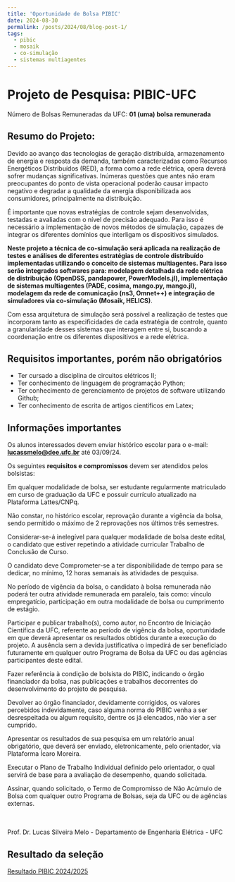 ```yaml
---
title: 'Oportunidade de Bolsa PIBIC'
date: 2024-08-30
permalink: /posts/2024/08/blog-post-1/
tags:
  - pibic
  - mosaik
  - co-simulação
  - sistemas multiagentes
---
```


# Projeto de Pesquisa: PIBIC-UFC

Número de Bolsas Remuneradas da UFC: **01 (uma) bolsa remunerada**

## Resumo do Projeto:

Devido ao avanço das tecnologias de geração distribuída, armazenamento de energia e resposta da demanda, também caracterizadas como Recursos Energéticos Distribuídos (RED), a forma como a rede elétrica, opera deverá sofrer mudanças significativas. Inúmeras questões que antes não eram preocupantes do ponto de vista operacional poderão causar impacto negativo e degradar a qualidade da energia disponibilizada aos consumidores, principalmente na distribuição. 

É importante que novas estratégias de controle sejam desenvolvidas, testadas e avaliadas com o nível de precisão adequado. Para isso é necessário a implementação de novos métodos de simulação, capazes de integrar os diferentes domínios que interligam os dispositivos simulados. 

**Neste projeto a técnica de co-simulação será aplicada na realização de testes e análises de diferentes estratégias de controle distribuído implementadas utilizando o conceito de sistemas multiagentes. Para isso serão integrados softwares para: modelagem detalhada da rede elétrica de distribuição (OpenDSS, pandapower, PowerModels.jl), implementação de sistemas multiagentes (PADE, cosima, mango.py, mango.jl), modelagem da rede de comunicação (ns3, Omnet++) e integração de simuladores via co-simulação (Mosaik, HELICS)**.

Com essa arquitetura de simulação será possível a realização de testes que incorporam tanto as especificidades de cada estratégia de controle, quanto a granularidade desses sistemas que interagem entre si, buscando a coordenação entre os diferentes dispositivos e a rede elétrica.

## Requisitos importantes, porém não obrigatórios

- Ter cursado a disciplina de circuitos elétricos II;
- Ter conhecimento de linguagem de programação Python;
- Ter conhecimento de gerenciamento de projetos de software utilizando Github;
- Ter conhecimento de escrita de artigos científicos em Latex;

## Informações importantes

Os alunos interessados devem enviar histórico escolar para o e-mail: **lucassmelo@dee.ufc.br** até 03/09/24.

Os seguintes **requisitos e compromissos** devem ser atendidos pelos bolsistas:

Em qualquer modalidade de bolsa, ser estudante regularmente matriculado em curso de graduação da UFC e possuir currículo atualizado na Plataforma Lattes/CNPq.

Não constar, no histórico escolar, reprovação durante a vigência da bolsa, sendo permitido o máximo de 2 reprovações nos últimos três semestres.

Considerar-se-á inelegível para qualquer modalidade de bolsa deste edital, o candidato que estiver repetindo a atividade curricular Trabalho de Conclusão de Curso.

O candidato deve Comprometer-se a ter disponibilidade de tempo para se dedicar, no mínimo, 12 horas semanais às atividades de pesquisa.

No período de vigência da bolsa, o candidato à bolsa remunerada não poderá ter outra atividade remunerada em paralelo, tais como: vínculo empregatício, participação em outra modalidade de bolsa ou cumprimento de estágio.

Participar e publicar trabalho(s), como autor, no Encontro de Iniciação Científica da UFC, referente ao período de vigência da bolsa, oportunidade em que deverá apresentar os resultados obtidos durante a execução do projeto. A ausência sem a devida justificativa o impedirá de ser beneficiado futuramente em qualquer outro Programa de Bolsa da UFC ou das agências participantes deste edital.

Fazer referência à condição de bolsista do PIBIC, indicando o órgão financiador da bolsa, nas publicações e trabalhos decorrentes do desenvolvimento do projeto de pesquisa.

Devolver ao órgão financiador, devidamente corrigidos, os valores percebidos indevidamente, caso alguma norma do PIBIC venha a ser desrespeitada ou algum requisito, dentre os já elencados, não vier a ser cumprido.

Apresentar os resultados de sua pesquisa em um relatório anual obrigatório, que deverá ser enviado, eletronicamente, pelo orientador, via Plataforma Ícaro Moreira.

Executar o Plano de Trabalho Individual definido pelo orientador, o qual servirá de base para a avaliação de desempenho, quando solicitada.

Assinar, quando solicitado, o Termo de Compromisso de Não Acúmulo de Bolsa com qualquer outro Programa de Bolsas, seja da UFC ou de agências externas.

<br>
<br>
Prof. Dr. Lucas Silveira Melo - Departamento de Engenharia Elétrica - UFC

## Resultado da seleção

[Resultado PIBIC 2024/2025]()
